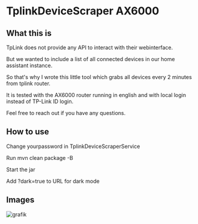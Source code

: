 # TplinkDeviceScraper AX6000

## What this is

TpLink does not provide any API to interact with their webinterface. 

But we wanted to include a list of all connected devices in our home assistant instance. 

So that's why I wrote this little tool which grabs all devices every 2 minutes from tplink router. 

It is tested with the AX6000 router running in english and with local login instead of TP-Link ID login. 

Feel free to reach out if you have any questions. 

## How to use

Change yourpassword in TplinkDeviceScraperService 

Run mvn clean package -B 

Start the jar 

Add ?dark=true to URL for dark mode 

## Images

![grafik](https://github.com/FayeDE/TplinkDeviceScraper/assets/11154004/13d14761-42dd-4569-a571-8f16d3d3a194)

